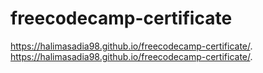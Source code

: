 # freecodecamp-certificate
 https://halimasadia98.github.io/freecodecamp-certificate/.
  https://halimasadia98.github.io/freecodecamp-certificate/.
